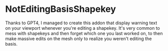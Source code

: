 # NotEditingBasisShapekey
Thanks to GPT4, I managed to create this addon that display warning text on your viewport whenever you're editing a shapekey. It's very common to mess with shapekeys and then forget which one you last worked on, to then make massive edits on the mesh only to realize you weren't editing the basis.
